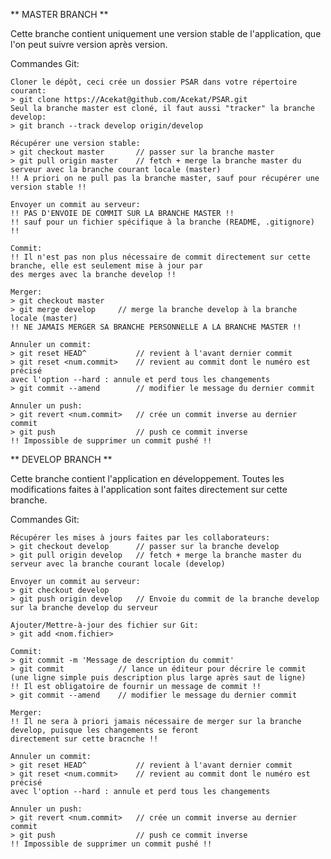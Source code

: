 ** MASTER BRANCH **

Cette branche contient uniquement une version stable de l'application, que l'on peut suivre version après version.

Commandes Git:

	Cloner le dépôt, ceci crée un dossier PSAR dans votre répertoire courant:
	> git clone https://Acekat@github.com/Acekat/PSAR.git
	Seul la branche master est cloné, il faut aussi "tracker" la branche develop:
	> git branch --track develop origin/develop

	Récupérer une version stable:
	> git checkout master		// passer sur la branche master
	> git pull origin master	// fetch + merge la branche master du serveur avec la branche courant locale (master)
	!! A priori on ne pull pas la branche master, sauf pour récupérer une version stable !!

	Envoyer un commit au serveur:
	!! PAS D'ENVOIE DE COMMIT SUR LA BRANCHE MASTER !!
	!! sauf pour un fichier spécifique à la branche (README, .gitignore) !!

	Commit:
	!! Il n'est pas non plus nécessaire de commit directement sur cette branche, elle est seulement mise à jour par
	des merges avec la branche develop !!

	Merger:
	> git checkout master
	> git merge develop		// merge la branche develop à la branche locale (master)
	!! NE JAMAIS MERGER SA BRANCHE PERSONNELLE A LA BRANCHE MASTER !!

	Annuler un commit:
	> git reset HEAD^			// revient à l'avant dernier commit
	> git reset <num.commit>	// revient au commit dont le numéro est précisé
	avec l'option --hard : annule et perd tous les changements
	> git commit --amend		// modifier le message du dernier commit

	Annuler un push:
	> git revert <num.commit>	// crée un commit inverse au dernier commit
	> git push					// push ce commit inverse
	!! Impossible de supprimer un commit pushé !!



** DEVELOP BRANCH **

Cette branche contient l'application en développement. Toutes les modifications faites à l'application sont faites
directement sur cette branche.

Commandes Git:

	Récupérer les mises à jours faites par les collaborateurs:
	> git checkout develop		// passer sur la branche develop
	> git pull origin develop	// fetch + merge la branche master du serveur avec la branche courant locale (develop)
	
	Envoyer un commit au serveur:
	> git checkout develop
	> git push origin develop	// Envoie du commit de la branche develop sur la branche develop du serveur

	Ajouter/Mettre-à-jour des fichier sur Git:
	> git add <nom.fichier>

	Commit:
	> git commit -m 'Message de description du commit'
	> git commit			// lance un éditeur pour décrire le commit (une ligne simple puis description plus large après saut de ligne)
	!! Il est obligatoire de fournir un message de commit !!
	> git commit --amend	// modifier le message du dernier commit

	Merger:
	!! Il ne sera à priori jamais nécessaire de merger sur la branche develop, puisque les changements se feront
	directement sur cette bracnche !!
	
	Annuler un commit:
	> git reset HEAD^			// revient à l'avant dernier commit
	> git reset <num.commit>	// revient au commit dont le numéro est précisé
	avec l'option --hard : annule et perd tous les changements

	Annuler un push:
	> git revert <num.commit>	// crée un commit inverse au dernier commit
	> git push					// push ce commit inverse
	!! Impossible de supprimer un commit pushé !!
